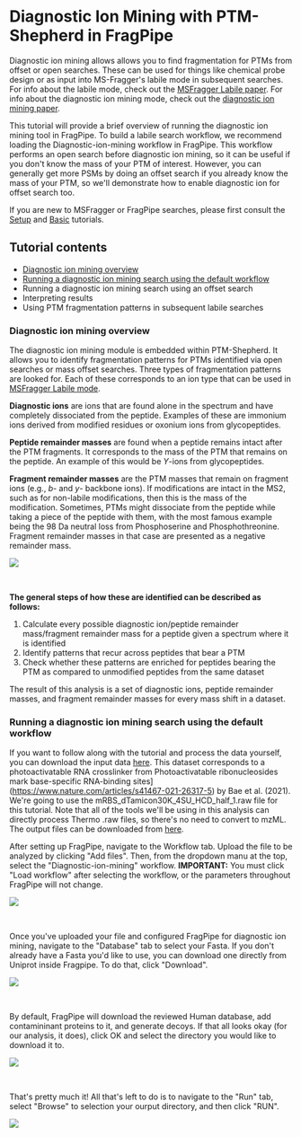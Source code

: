 # Diagnostic Ion Mining with PTM-Shepherd in FragPipe

Diagnostic ion mining allows allows you to find fragmentation for PTMs from offset or open searches. These 
can be used for things like chemical probe design or as input into MS-Fragger's labile mode in subsequent 
searches. For info about the labile mode, check out the [MSFragger Labile paper](https://www.mcponline.org/article/S1535-9476(23)00048-8/fulltext). For info about the diagnostic ion mining mode, check out the [diagnostic ion mining paper](https://www.biorxiv.org/content/10.1101/2022.09.12.507594v1.full). 

This tutorial will provide a brief overview of running the diagnostic ion mining tool in FragPipe. To build a labile
search workflow, we recommend loading the Diagnostic-ion-mining workflow in FragPipe. This workflow performs an open search before diagnostic ion mining, so it can be useful if you don't know the mass of your PTM of interest.
However, you can generally get more PSMs by doing an offset search if you already know the mass of your PTM, so we'll demonstrate how to enable diagnostic ion for offset search too.

If you are new to MSFragger or FragPipe searches, please first consult the [Setup](https://fragpipe.nesvilab.org/docs/tutorial_setup_fragpipe.html) and [Basic](https://fragpipe.nesvilab.org/docs/tutorial_fragpipe.html) tutorials. 

## Tutorial contents
* [Diagnostic ion mining overview](https://fragpipe.nesvilab.org/docs/tutorial_diagnostic_mining.html#diagnostic-ion-mining-overview)
* [Running a diagnostic ion mining search using the default workflow](https://fragpipe.nesvilab.org/docs/tutorial_diagnostic_mining.html#running-a-diagnostic-ion-mining-search-using-the-default-workflow)
* Running a diagnostic ion mining search using an offset search
* Interpreting results
* Using PTM fragmentation patterns in subsequent labile searches

### Diagnostic ion mining overview
The diagnostic ion mining module is embedded within PTM-Shepherd. It allows you to identify fragmentation patterns for PTMs identified via open searches or mass offset searches. Three types of fragmentation patterns are looked for. Each of these corresponds to an ion type that can be used in [MSFragger Labile mode](https://github.com/Nesvilab/FragPipe/edit/gh-pages/docs/tutorial_labile.md).

**Diagnostic ions** are ions that are found alone in the spectrum and have completely dissociated from the peptide. Examples of these are immonium ions derived from modified residues or oxonium ions from glycopeptides.

**Peptide remainder masses** are found when a peptide remains intact after the PTM fragments. It corresponds to the mass of the PTM that remains on the peptide. An example of this would be *Y*-ions from glycopeptides.

**Fragment remainder masses** are the PTM masses that remain on fragment ions (e.g., *b*- and *y*- backbone ions). If modifications are intact in the MS2, such as for non-labile modifications, then this is the mass of the modification. Sometimes, PTMs might dissociate from the peptide while taking a piece of the peptide with them, with the most famous example being the 98 Da neutral loss from Phosphoserine and Phosphothreonine. Fragment remainder masses in that case are presented as a negative remainder mass.

![](https://raw.githubusercontent.com/Nesvilab/FragPipe/gh-pages/images/diagnostic-mining-overview.png)

<br>

**The general steps of how these are identified can be described as follows:**
1. Calculate every possible diagnostic ion/peptide remainder mass/fragment remainder mass for a peptide given a spectrum where it is identified
2. Identify patterns that recur across peptides that bear a PTM
3. Check whether these patterns are enriched for peptides bearing the PTM as compared to unmodified peptides from the same dataset

The result of this analysis is a set of diagnostic ions, peptide remainder masses, and fragment remainder masses for every mass shift in a dataset.

### Running a diagnostic ion mining search using the default workflow

If you want to follow along with the tutorial and process the data yourself, you can download the input data [here](http://central.proteomexchange.org/cgi/GetDataset?ID=PXD023401). This dataset corresponds to a photoactivatable RNA crosslinker from Photoactivatable ribonucleosides mark base-specific RNA-binding sites](https://www.nature.com/articles/s41467-021-26317-5) by Bae et al. (2021). We're going to use the mRBS_dTamicon30K_4SU_HCD_half_1.raw file for this tutorial. Note that all of the tools we'll be using in this analysis can directly process Thermo .raw files, so there's no need to convert to mzML. The output files can be downloaded from [here](https://www.dropbox.com/sh/6sfbv5oal4pgdwk/AACLct0LDRtywJifDr-Ryspja?dl=0).

After setting up FragPipe, navigate to the Workflow tab. Upload the file to be analyzed by clicking "Add files". Then, from the dropdown manu at the top, select the "Diagnostic-ion-mining" workflow. **IMPORTANT:** You must click "Load workflow" after selecting the workflow, or the parameters throughout FragPipe will not change.

![](https://raw.githubusercontent.com/Nesvilab/FragPipe/gh-pages/images/diagnostic-mining_1.png)

<br>

Once you've uploaded your file and configured FragPipe for diagnostic ion mining, navigate to the "Database" tab to select your Fasta. If you don't already have a Fasta you'd like to use, you can download one directly from Uniprot inside Fragpipe. To do that, click "Download".

![](https://raw.githubusercontent.com/Nesvilab/FragPipe/gh-pages/images/diagnostic-mining_2.png)

<br>

By default, FragPipe will download the reviewed Human database, add contamininant proteins to it, and generate decoys. If that all looks okay (for our analysis, it does), click OK and select the directory you would like to download it to.

![](https://raw.githubusercontent.com/Nesvilab/FragPipe/gh-pages/images/diagnostic-mining_3.png)

<br>

That's pretty much it! All that's left to do is to navigate to the "Run" tab, select "Browse" to selection your ourput directory, and then click "RUN".

![](https://raw.githubusercontent.com/Nesvilab/FragPipe/gh-pages/images/diagnostic-mining_4.png)

<br>

